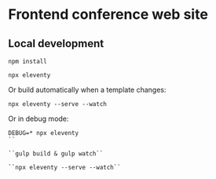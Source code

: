 # Frontend conference web site

## Local development

```
npm install
```

```
npx eleventy
```

Or build automatically when a template changes:
```
npx eleventy --serve --watch
```

Or in debug mode:
```
DEBUG=* npx eleventy
``

``gulp build & gulp watch`` 

``npx eleventy --serve --watch``
